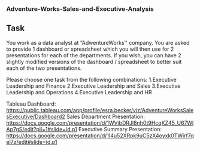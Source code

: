 ### Adventure-Works-Sales-and-Executive-Analysis

## Task

You work as a data analyst at “AdwentureWorks'' company. You are asked to provide 1 dashboard or spreadsheet which you will then use for 2 presentations for each of the departments. If you wish, you can have 2 slightly modified versions of 
the dashboard / spreadsheet to better suit each of the two presentations.

Please choose one task from the following combinations:
1.Executive Leadership and Finance
2.Executive Leadership and Sales
3.Executive Leadership and Operations
4.Executive Leadership and HR

Tableau Dashboard: https://public.tableau.com/app/profile/esra.becker/viz/AdventureWorksSalesExecutive/Dashboard2
Sales Department Presentation: https://docs.google.com/presentation/d/1WVibDRJl8nh0t9HcqKZ45_U67WlAp7gS/edit?pli=1#slide=id.p1
Executive Summary Presentation: https://docs.google.com/presentation/d/1I4u52XRpk9uC5zX4oyxk0TWirf7qel7z/edit#slide=id.p1
